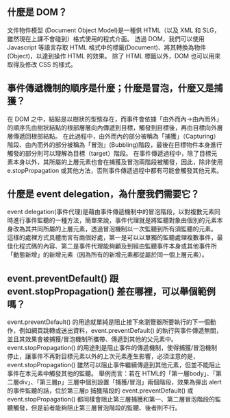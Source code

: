 ## 什麼是 DOM？
文件物件模型 (Document Object Model)是一種供 HTML（以及 XML 和 SLG，雖然現在上課不會碰到）格式使用的程式介面。
透過 DOM，我們可以使用 Javascript 等語言存取 HTML 格式中的標籤(Document)、將其轉換為物件(Object)，以達到操作 HTML 的效果。
除了 HTML 標籤以外，DOM 也可以用來取得及修改 CSS 的樣式。

## 事件傳遞機制的順序是什麼；什麼是冒泡，什麼又是捕獲？
在 DOM 之中，結點是以樹狀的型態存在，而事件會依據「由外而內→由內而外」的順序先由樹狀結點的根部層層向內傳遞到目標，觸發到目標後，再由目標向外層層傳遞回根部結點。
在此過程中，由外而內的部分被稱為「捕獲」（Capturing）階段、由內而外的部分被稱為「冒泡」(Bubbling)階段，最後在目標物件本身進行觸發的部分則可以理解為目標（target）階段。
在事件傳遞過程中，除了目標元素本身以外，其所屬的上層元素也會在捕獲及冒泡兩階段被觸發，因此，除非使用 e.stopPropagation 或其他方法，否則事件傳遞過程中都有可能會觸發其他元素。

## 什麼是 event delegation，為什麼我們需要它？
event delegation(事件代理)是藉由事件傳遞機制中的冒泡階段，以對複數元素同時進行事件監聽的一種方法，簡單來說，事件代理就是將監聽對象由個別的元素本身改為其共同所屬的上層元素，透過冒泡機制以一次監聽到所有須監聽的元素。
這樣的處裡方式具體而言有兩個好處，第一是可以以單獨的監聽處理複數事件，最佳化程式碼的內容、第二是事件代理能夠顧及到經由監聽事件本身或其他事件所「動態新增」的新增元素（因為所有的新增元素都從屬於同一個上層元素）。

## event.preventDefault() 跟 event.stopPropagation() 差在哪裡，可以舉個範例嗎？
event.preventDefault() 的用途就單純是阻止接下來瀏覽器所要執行的下一個動作，例如網頁跳轉或送出資料，event.preventDefault() 的執行與事件傳遞無關，並且其效果會被捕獲/冒泡機制所攜帶、傳遞到其他的父元素中。
event.stopPropagation() 的用途則是阻止事件的傳遞機制，使得捕獲/冒泡機制停止，讓事件不再對目標元素以外的上次元素產生影響，必須注意的是，event.stopPropagation() 雖然可以阻止事件繼續傳遞到其他元素，但並不能阻止事件在本元素中觸發其他的監聽。
舉例而言：若在 HTML的「第一層body」、「第二層div」、「第三層p」三層中個別設置「捕獲/冒泡」兩個階段，效果為彈出 alert 的事件監聽的話，位於第三層p 捕獲階段的 event.preventDefault() 或 event.stopPropagation() 都同樣會阻止第三層捕獲和第一、第二層冒泡階段的監聽觸發，但是前者能夠阻止第三層冒泡階段的監聽、後者則不行。